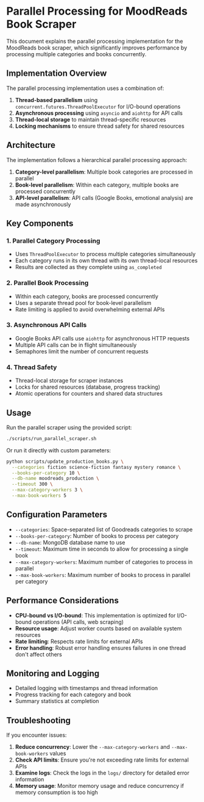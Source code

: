 # Parallel Processing for MoodReads Book Scraper

This document explains the parallel processing implementation for the MoodReads book scraper, which significantly improves performance by processing multiple categories and books concurrently.

## Implementation Overview

The parallel processing implementation uses a combination of:

1. **Thread-based parallelism** using `concurrent.futures.ThreadPoolExecutor` for I/O-bound operations
2. **Asynchronous processing** using `asyncio` and `aiohttp` for API calls
3. **Thread-local storage** to maintain thread-specific resources
4. **Locking mechanisms** to ensure thread safety for shared resources

## Architecture

The implementation follows a hierarchical parallel processing approach:

1. **Category-level parallelism**: Multiple book categories are processed in parallel
2. **Book-level parallelism**: Within each category, multiple books are processed concurrently
3. **API-level parallelism**: API calls (Google Books, emotional analysis) are made asynchronously

## Key Components

### 1. Parallel Category Processing

- Uses `ThreadPoolExecutor` to process multiple categories simultaneously
- Each category runs in its own thread with its own thread-local resources
- Results are collected as they complete using `as_completed`

### 2. Parallel Book Processing

- Within each category, books are processed concurrently
- Uses a separate thread pool for book-level parallelism
- Rate limiting is applied to avoid overwhelming external APIs

### 3. Asynchronous API Calls

- Google Books API calls use `aiohttp` for asynchronous HTTP requests
- Multiple API calls can be in flight simultaneously
- Semaphores limit the number of concurrent requests

### 4. Thread Safety

- Thread-local storage for scraper instances
- Locks for shared resources (database, progress tracking)
- Atomic operations for counters and shared data structures

## Usage

Run the parallel scraper using the provided script:

```bash
./scripts/run_parallel_scraper.sh
```

Or run it directly with custom parameters:

```bash
python scripts/update_production_books.py \
  --categories fiction science-fiction fantasy mystery romance \
  --books-per-category 10 \
  --db-name moodreads_production \
  --timeout 300 \
  --max-category-workers 3 \
  --max-book-workers 5
```

## Configuration Parameters

- `--categories`: Space-separated list of Goodreads categories to scrape
- `--books-per-category`: Number of books to process per category
- `--db-name`: MongoDB database name to use
- `--timeout`: Maximum time in seconds to allow for processing a single book
- `--max-category-workers`: Maximum number of categories to process in parallel
- `--max-book-workers`: Maximum number of books to process in parallel per category

## Performance Considerations

- **CPU-bound vs I/O-bound**: This implementation is optimized for I/O-bound operations (API calls, web scraping)
- **Resource usage**: Adjust worker counts based on available system resources
- **Rate limiting**: Respects rate limits for external APIs
- **Error handling**: Robust error handling ensures failures in one thread don't affect others

## Monitoring and Logging

- Detailed logging with timestamps and thread information
- Progress tracking for each category and book
- Summary statistics at completion

## Troubleshooting

If you encounter issues:

1. **Reduce concurrency**: Lower the `--max-category-workers` and `--max-book-workers` values
2. **Check API limits**: Ensure you're not exceeding rate limits for external APIs
3. **Examine logs**: Check the logs in the `logs/` directory for detailed error information
4. **Memory usage**: Monitor memory usage and reduce concurrency if memory consumption is too high 
